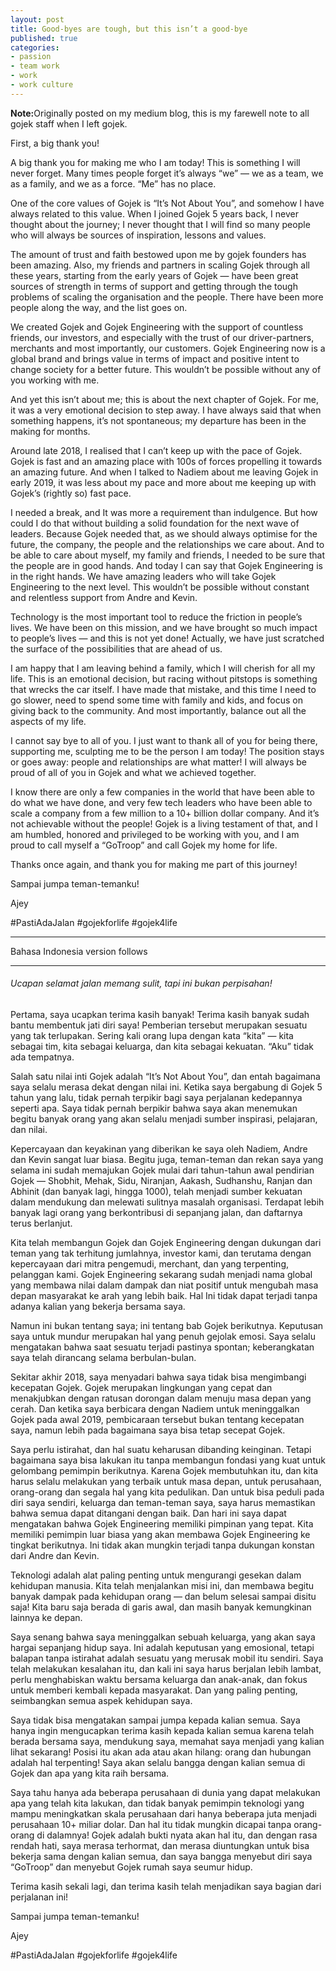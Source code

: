 ```yaml
---
layout: post
title: Good-byes are tough, but this isn’t a good-bye
published: true
categories:
- passion
- team work
- work
- work culture
---
```

<b>Note:</b>Originally posted on my medium blog, this is my farewell note to all gojek staff when I left gojek.


First, a big thank you!

A big thank you for making me who I am today! This is something I will never forget. Many times people forget it’s always “we” — we as a team, we as a family, and we as a force. “Me” has no place.

One of the core values of Gojek is “It’s Not About You”, and somehow I have always related to this value. When I joined Gojek 5 years back, I never thought about the journey; I never thought that I will find so many people who will always be sources of inspiration, lessons and values.

The amount of trust and faith bestowed upon me by gojek founders has been amazing. Also, my friends and partners in scaling Gojek through all these years, starting from the early years of Gojek — have been great sources of strength in terms of support and getting through the tough problems of scaling the organisation and the people. There have been more people along the way, and the list goes on.

We created Gojek and Gojek Engineering with the support of countless friends, our investors, and especially with the trust of our driver-partners, merchants and most importantly, our customers. Gojek Engineering now is a global brand and brings value in terms of impact and positive intent to change society for a better future. This wouldn’t be possible without any of you working with me.

And yet this isn’t about me; this is about the next chapter of Gojek. For me, it was a very emotional decision to step away. I have always said that when something happens, it’s not spontaneous; my departure has been in the making for months.

Around late 2018, I realised that I can’t keep up with the pace of Gojek. Gojek is fast and an amazing place with 100s of forces propelling it towards an amazing future. And when I talked to Nadiem about me leaving Gojek in early 2019, it was less about my pace and more about me keeping up with Gojek’s (rightly so) fast pace.

I needed a break, and It was more a requirement than indulgence. But how could I do that without building a solid foundation for the next wave of leaders. Because Gojek needed that, as we should always optimise for the future, the company, the people and the relationships we care about. And to be able to care about myself, my family and friends, I needed to be sure that the people are in good hands. And today I can say that Gojek Engineering is in the right hands. We have amazing leaders who will take Gojek Engineering to the next level. This wouldn’t be possible without constant and relentless support from Andre and Kevin.

Technology is the most important tool to reduce the friction in people’s lives. We have been on this mission, and we have brought so much impact to people’s lives — and this is not yet done! Actually, we have just scratched the surface of the possibilities that are ahead of us.

I am happy that I am leaving behind a family, which I will cherish for all my life. This is an emotional decision, but racing without pitstops is something that wrecks the car itself. I have made that mistake, and this time I need to go slower, need to spend some time with family and kids, and focus on giving back to the community. And most importantly, balance out all the aspects of my life.

I cannot say bye to all of you. I just want to thank all of you for being there, supporting me, sculpting me to be the person I am today! The position stays or goes away: people and relationships are what matter! I will always be proud of all of you in Gojek and what we achieved together.

I know there are only a few companies in the world that have been able to do what we have done, and very few tech leaders who have been able to scale a company from a few million to a 10+ billion dollar company. And it’s not achievable without the people! Gojek is a living testament of that, and I am humbled, honored and privileged to be working with you, and I am proud to call myself a “GoTroop” and call Gojek my home for life.

Thanks once again, and thank you for making me part of this journey!

Sampai jumpa teman-temanku!



Ajey


\#PastiAdaJalan #gojekforlife #gojek4life

---
Bahasa Indonesia version follows

---

<h6>Ucapan selamat jalan memang sulit, tapi ini bukan perpisahan!</h6>


Pertama, saya ucapkan terima kasih banyak!
Terima kasih banyak sudah bantu membentuk jati diri saya! Pemberian tersebut merupakan sesuatu yang tak terlupakan. Sering kali orang lupa dengan kata “kita” — kita sebagai tim, kita sebagai keluarga, dan kita sebagai kekuatan. “Aku” tidak ada tempatnya.

Salah satu nilai inti Gojek adalah “It’s Not About You”, dan entah bagaimana saya selalu merasa dekat dengan nilai ini. Ketika saya bergabung di Gojek 5 tahun yang lalu, tidak pernah terpikir bagi saya perjalanan kedepannya seperti apa. Saya tidak pernah berpikir bahwa saya akan menemukan begitu banyak orang yang akan selalu menjadi sumber inspirasi, pelajaran, dan nilai.

Kepercayaan dan keyakinan yang diberikan ke saya oleh Nadiem, Andre dan Kevin sangat luar biasa. Begitu juga, teman-teman dan rekan saya yang selama ini sudah memajukan Gojek mulai dari tahun-tahun awal pendirian Gojek — Shobhit, Mehak, Sidu, Niranjan, Aakash, Sudhanshu, Ranjan dan Abhinit (dan banyak lagi, hingga 1000), telah menjadi sumber kekuatan dalam mendukung dan melewati sulitnya masalah organisasi. Terdapat lebih banyak lagi orang yang berkontribusi di sepanjang jalan, dan daftarnya terus berlanjut.

Kita telah membangun Gojek dan Gojek Engineering dengan dukungan dari teman yang tak terhitung jumlahnya, investor kami, dan terutama dengan kepercayaan dari mitra pengemudi, merchant, dan yang terpenting, pelanggan kami. Gojek Engineering sekarang sudah menjadi nama global yang membawa nilai dalam dampak dan niat positif untuk mengubah masa depan masyarakat ke arah yang lebih baik. Hal Ini tidak dapat terjadi tanpa adanya kalian yang bekerja bersama saya.

Namun ini bukan tentang saya; ini tentang bab Gojek berikutnya. Keputusan saya untuk mundur merupakan hal yang penuh gejolak emosi. Saya selalu mengatakan bahwa saat sesuatu terjadi pastinya spontan; keberangkatan saya telah dirancang selama berbulan-bulan.

Sekitar akhir 2018, saya menyadari bahwa saya tidak bisa mengimbangi kecepatan Gojek. Gojek merupakan lingkungan yang cepat dan menakjubkan dengan ratusan dorongan dalam menuju masa depan yang cerah. Dan ketika saya berbicara dengan Nadiem untuk meninggalkan Gojek pada awal 2019, pembicaraan tersebut bukan tentang kecepatan saya, namun lebih pada bagaimana saya bisa tetap secepat Gojek.

Saya perlu istirahat, dan hal suatu keharusan dibanding keinginan. Tetapi bagaimana saya bisa lakukan itu tanpa membangun fondasi yang kuat untuk gelombang pemimpin berikutnya. Karena Gojek membutuhkan itu, dan kita harus selalu melakukan yang terbaik untuk masa depan, untuk perusahaan, orang-orang dan segala hal yang kita pedulikan. Dan untuk bisa peduli pada diri saya sendiri, keluarga dan teman-teman saya, saya harus memastikan bahwa semua dapat ditangani dengan baik. Dan hari ini saya dapat mengatakan bahwa Gojek Engineering memiliki pimpinan yang tepat. Kita memiliki pemimpin luar biasa yang akan membawa Gojek Engineering ke tingkat berikutnya. Ini tidak akan mungkin terjadi tanpa dukungan konstan dari Andre dan Kevin.

Teknologi adalah alat paling penting untuk mengurangi gesekan dalam kehidupan manusia. Kita telah menjalankan misi ini, dan membawa begitu banyak dampak pada kehidupan orang — dan belum selesai sampai disitu saja! Kita baru saja berada di garis awal, dan masih banyak kemungkinan lainnya ke depan.

Saya senang bahwa saya meninggalkan sebuah keluarga, yang akan saya hargai sepanjang hidup saya. Ini adalah keputusan yang emosional, tetapi balapan tanpa istirahat adalah sesuatu yang merusak mobil itu sendiri. Saya telah melakukan kesalahan itu, dan kali ini saya harus berjalan lebih lambat, perlu menghabiskan waktu bersama keluarga dan anak-anak, dan fokus untuk memberi kembali kepada masyarakat. Dan yang paling penting, seimbangkan semua aspek kehidupan saya.

Saya tidak bisa mengatakan sampai jumpa kepada kalian semua. Saya hanya ingin mengucapkan terima kasih kepada kalian semua karena telah berada bersama saya, mendukung saya, memahat saya menjadi yang kalian lihat sekarang! Posisi itu akan ada atau akan hilang: orang dan hubungan adalah hal terpenting! Saya akan selalu bangga dengan kalian semua di Gojek dan apa yang kita raih bersama.

Saya tahu hanya ada beberapa perusahaan di dunia yang dapat melakukan apa yang telah kita lakukan, dan tidak banyak pemimpin teknologi yang mampu meningkatkan skala perusahaan dari hanya beberapa juta menjadi perusahaan 10+ miliar dolar. Dan hal itu tidak mungkin dicapai tanpa orang-orang di dalamnya! Gojek adalah bukti nyata akan hal itu, dan dengan rasa rendah hati, saya merasa terhormat, dan merasa diuntungkan untuk bisa bekerja sama dengan kalian semua, dan saya bangga menyebut diri saya “GoTroop” dan menyebut Gojek rumah saya seumur hidup.

Terima kasih sekali lagi, dan terima kasih telah menjadikan saya bagian dari perjalanan ini!

Sampai jumpa teman-temanku!

Ajey

\#PastiAdaJalan #gojekforlife #gojek4life
